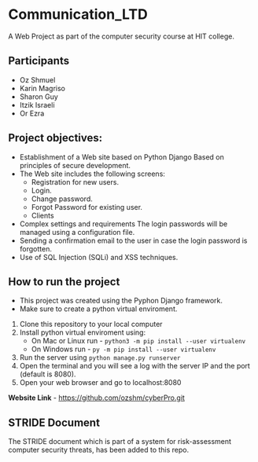 # Communication_LTD
A Web Project as part of the computer security course at HIT college.

## Participants
- Oz Shmuel
- Karin Magriso
- Sharon Guy
- Itzik Israeli
- Or Ezra

## Project objectives:
* Establishment of a Web site based on Python Django Based on principles of secure development.
* The Web site includes the following screens:
    - Registration for new users.
    - Login.
    - Change password.
    - Forgot Password for existing user.
    - Clients
* Complex settings and requirements The login passwords will be managed using a configuration file.
* Sending a confirmation email to the user in case the login password is forgotten.
* Use of SQL Injection (SQLi) and XSS techniques.

## How to run the project
- This project was created using the Pyphon Django framework.
- Make sure to create a python virtual enviroment.

1. Clone this repository to your local computer
2. Install python virtual enviroment using: 
     - On Mac or Linux run - `python3 -m pip install --user virtualenv`
     - On Windows run - `py -m pip install --user virtualenv`
3. Run the server using `python manage.py runserver`
4. Open the terminal and you will see a log with the server IP and the port (default is 8080).
5. Open your web browser and go to localhost:8080

**Website Link** - https://github.com/ozshm/cyberPro.git


## STRIDE Document
The STRIDE document which is part of a system for risk-assessment computer security threats, has been added to this repo.
